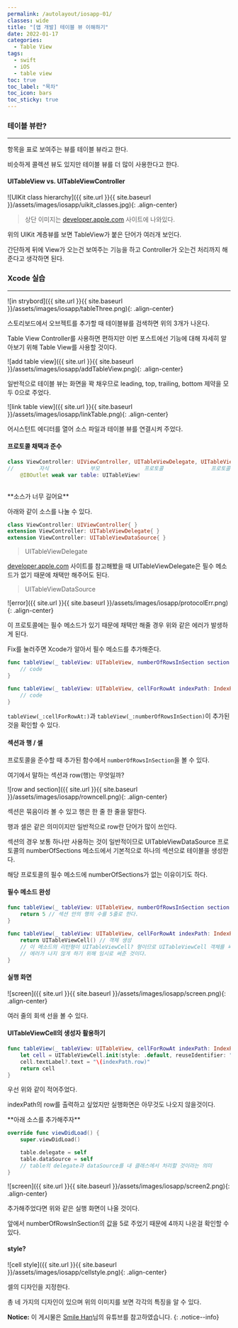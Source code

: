 ```yaml
---
permalink: /autolayout/iosapp-01/
classes: wide
title: "[앱 개발] 테이블 뷰 이해하기"
date: 2022-01-17
categories:
  - Table View
tags:
  - swift
  - iOS
  - table view
toc: true
toc_label: "목차"
toc_icon: bars
toc_sticky: true
---
```


### 테이블 뷰란?

---

항목을 표로 보여주는 뷰를 테이블 뷰라고 한다.

비슷하게 콜렉션 뷰도 있지만 테이블 뷰를 더 많이 사용한다고 한다.

#### UITableView vs. UITableViewController

![UIKit class hierarchy]({{ site.url }}{{ site.baseurl }}/assets/images/iosapp/uikit_classes.jpg){: .align-center}

> 상단 이미지는 [developer.apple.com](https://developer.apple.com/library/archive/documentation/Cocoa/Conceptual/CocoaFundamentals/WhatIsCocoa/WhatIsCocoa.html#//apple_ref/doc/uid/TP40002974-CH3-SW10) 사이트에 나와있다.

위의 UIKit 계층뷰를 보면 TableView가 붙은 단어가 여러개 보인다.

간단하게 뒤에 View가 오는건 보여주는 기능을 하고 Controller가 오는건 처리까지 해준다고 생각하면 된다.

### Xcode 실습

---

![in strybord]({{ site.url }}{{ site.baseurl }}/assets/images/iosapp/tableThree.png){: .align-center}

스토리보드에서 오브젝트를 추가할 때 테이블뷰를 검색하면 위의 3개가 나온다.

Table View Controller를 사용하면 편하지만 이번 포스트에선 기능에 대해 자세히 알아보기 위해 Table View를 사용할 것이다.

![add table view]({{ site.url }}{{ site.baseurl }}/assets/images/iosapp/addTableView.png){: .align-center}

일반적으로 테이블 뷰는 화면을 꽉 채우므로 leading, top, trailing, bottom 제약을 모두 0으로 주었다.

![link table view]({{ site.url }}{{ site.baseurl }}/assets/images/iosapp/linkTable.png){: .align-center}

어시스턴트 에디터를 열어 소스 파일과 테이블 뷰를 연결시켜 주었다.

#### 프로토콜 채택과 준수

```swift
class ViewController: UIViewController, UITableViewDelegate, UITableViewDataSource {
//        자식             부모              프로토콜               프로토콜
    @IBOutlet weak var table: UITableView!
    
```

<div class="notice--primary" markdown="1">
**소스가 너무 길어요**

아래와 같이 소스를 나눌 수 있다.

```swift
class ViewController: UIViewController{ }
extension ViewController: UITableViewDelegate{ }
extension ViewController: UITableViewDataSource{ }
```
</div>

> UITableViewDelegate

[developer.apple.com](https://developer.apple.com/documentation/uikit/uitableviewdelegate/) 사이트를 참고해봤을 때 UITableViewDelegate은 필수 메소드가 없기 때문에 채택만 해주어도 된다.

> UITableViewDataSource

![error]({{ site.url }}{{ site.baseurl }}/assets/images/iosapp/protocolErr.png){: .align-center}

이 프로토콜에는 필수 메소드가 있기 때문에 채택만 해줄 경우 위와 같은 에러가 발생하게 된다.

Fix를 눌러주면 Xcode가 알아서 필수 메소드를 추가해준다.

```swift
func tableView(_ tableView: UITableView, numberOfRowsInSection section: Int) -> Int {
    // code
}

func tableView(_ tableView: UITableView, cellForRowAt indexPath: IndexPath) -> UITableViewCell {
    // code
}
```

`tableView(_:cellForRowAt:)`과 `tableView(_:numberOfRowsInSection)`이 추가된 것을 확인할 수 있다.

#### 섹션과 행 / 셀

프로토콜을 준수할 때 추가된 함수에서 `numberOfRowsInSection`을 볼 수 있다.

여기에서 말하는 섹션과 row(행)는 무엇일까?

![row and section]({{ site.url }}{{ site.baseurl }}/assets/images/iosapp/rowncell.png){: .align-center}

섹션은 묶음이라 볼 수 있고 행은 한 줄 한 줄을 말한다.

행과 셀은 같은 의미이지만 일반적으로 row란 단어가 많이 쓰인다.

섹션의 경우 보통 하나만 사용하는 것이 일반적이므로 UITableViewDataSource 프로토콜의 numberOfSections 메소드에서 기본적으로 하나의 섹션으로 테이블을 생성한다.

해당 프로토콜의 필수 메소드에 numberOfSections가 없는 이유이기도 하다.

#### 필수 메소드 완성

```swift
func tableView(_ tableView: UITableView, numberOfRowsInSection section: Int) -> Int {
    return 5 // 섹션 안의 행의 수를 5줄로 한다.
}
    
func tableView(_ tableView: UITableView, cellForRowAt indexPath: IndexPath) -> UITableViewCell {
    return UITableViewCell() // 객체 생성
    // 이 메소드의 리턴형이 UITableViewCell? 형이므로 UITableViewCell 객체를 써주었다.
    // 에러가 나지 않게 하기 위해 임시로 써준 것이다.
}
```

#### 실행 화면

![screen]({{ site.url }}{{ site.baseurl }}/assets/images/iosapp/screen.png){: .align-center}

여러 줄의 회색 선을 볼 수 있다.

#### UITableViewCell의 생성자 활용하기

```swift
func tableView(_ tableView: UITableView, cellForRowAt indexPath: IndexPath) -> UITableViewCell {
    let cell = UITableViewCell.init(style: .default, reuseIdentifier: "myCell")
    cell.textLabel?.text = "\(indexPath.row)"
    return cell
}
```

우선 위와 같이 적어주었다.

indexPath의 row를 출력하고 싶었지만 실행화면은 아무것도 나오지 않을것이다.

<div class="notice--primary" markdown="1">
**아래 소스를 추가해주자**

```swift
override func viewDidLoad() {
    super.viewDidLoad()

    table.delegate = self
    table.dataSource = self
    // table의 delegate과 dataSource를 내 클래스에서 처리할 것이라는 의미
}
```
</div>

![screen]({{ site.url }}{{ site.baseurl }}/assets/images/iosapp/screen2.png){: .align-center}

추가해주었다면 위와 같은 실행 화면이 나올 것이다.

앞에서 numberOfRowsInSection의 값을 5로 주었기 때문에 4까지 나온걸 확인할 수 있다.

#### style?

![cell style]({{ site.url }}{{ site.baseurl }}/assets/images/iosapp/cellstyle.png){: .align-center}

셀의 디자인을 지정한다.

총 네 가지의 디자인이 있으며 위의 이미지를 보면 각각의 특징을 알 수 있다.

**Notice:** 이 게시물은 [Smile Han](https://www.youtube.com/watch?v=F5WhaFcK9sg&list=PLJqaIeuL7nuF9UoSxZLxIl3GC5WmeMSSU&index=52 "Smile Han님 유튜브")님의 유튜브를 참고하였습니다.
{: .notice--info}